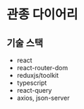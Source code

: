 # 관종 다이어리
## 기술 스택
* react
* react-router-dom
* reduxjs/toolkit
* typescript
* react-query
* axios, json-server